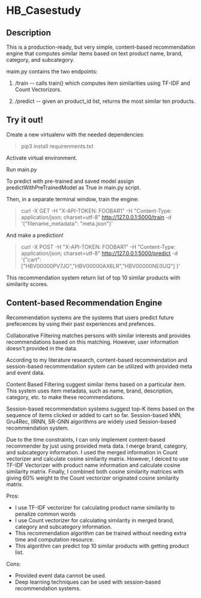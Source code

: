 # HB_Casestudy

## Description

This is a production-ready, but very simple, content-based recommendation engine that computes similar items based on text product name, brand, category, and subcategory. 

maim.py contains the two endpoints:

1. /train -- calls train() which computes item similarities using TF-IDF and Count Vectorizors.

2. /predict -- given an product_id list, returns the most similar ten products.

## Try it out!

Create a new virtualenv with the needed dependencies:

> pip3 install requirenments.txt

Activate virtual environment.

Run main.py

To predict with pre-trained and saved model assign predictWithPreTrainedModel as True in main.py script.

Then, in a separate terminal window, train the engine:

> curl -X GET -H "X-API-TOKEN: FOOBAR1" -H "Content-Type: application/json; charset=utf-8" http://127.0.0.1:5000/train -d '{"filename_metadata": "meta.json"}'

And make a prediction!

> curl -X POST -H "X-API-TOKEN: FOOBAR1" -H "Content-Type: application/json; charset=utf-8" http://127.0.0.1:5000/predict -d '{"cart": ["HBV00000PV7JO","HBV00000AX6LR","HBV00000NE0UQ"] }'

This recommendation system return list of top 10 similar products with similarity scores.


## Content-based Recommendation Engine
Recommendation systems are the systems that users predict future prefecences by using their past experiences and prefences. 

Collaborative Filtering matches persons with similar interests and provides recommendations based on this matching. However, user information doesn't provided in the data. 

According to my literature research, content-based recommendation and session-based recommendation system can be utilized with provided meta and event data.

Content Based Filtering suggest similar items based on a particular item. This system uses item metadata, such as name, brand, description, category, etc. to make these recommendations. 

Session-based recommendation systems suggest top-K items based on the sequence of items clicked or added to cart so far.
Session-based kNN, Gru4Rec, IIRNN, SR-GNN algorithms are widely used Session-based recommendation system.

Due to the time constraints, I can only implement content-based recommender by just using provided meta data. 
I merge brand, category, and subcategory information. I used the merged information in Count vectorizer and calculate cosine similarity matrix.
However, I deiced to use TF-IDF Vectorizer with product name information and calculate cosine similarity matrix.
Finally, I combined both cosine similarity matrices with giving 60% weight to the Count vectorizer originated cosine similarity matrix.

Pros:
  - I use TF-IDF vectorizer for calculating product name similarity to penalize common words 
  - I use Count vectorizer for calculating similarity in merged brand, category and subcategory information.
  - This recommendation algorithm can be trained without needing extra time and computation resource.
  - This algorithm can predict top 10 similar products with getting product list.

Cons:
  - Provided event data cannot be used.
  - Deep learning techniques can be used with session-based recommendation systems.
  
